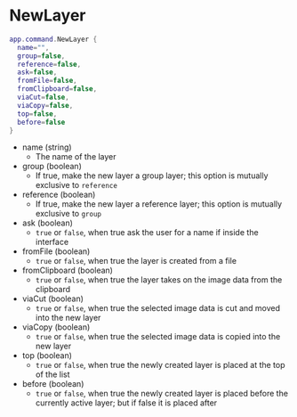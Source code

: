 # NewLayer

```lua
app.command.NewLayer {
  name="",
  group=false,
  reference=false,
  ask=false,
  fromFile=false,
  fromClipboard=false,
  viaCut=false,
  viaCopy=false,
  top=false,
  before=false
}
```

* name (string)
  * The name of the layer
* group (boolean)
  * If true, make the new layer a group layer; this option is mutually exclusive to `reference`
* reference (boolean)
  * If true, make the new layer a reference layer; this option is mutually exclusive to `group`
* ask (boolean)
  * `true` or `false`, when true ask the user for a name if inside the interface
* fromFile (boolean)
  * `true` or `false`, when true the layer is created from a file
* fromClipboard (boolean)
  * `true` or `false`, when true the layer takes on the image data from the clipboard
* viaCut (boolean)
  * `true` or `false`, when true the selected image data is cut and moved into the new layer
* viaCopy (boolean)
  * `true` or `false`, when true the selected image data is copied into the new layer
* top (boolean)
  * `true` or `false`, when true the newly created layer is placed at the top of the list
* before (boolean)
  * `true` or `false`, when true the newly created layer is placed before the currently active layer; but if false it is placed after
